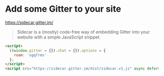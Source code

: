 # Add some Gitter to your site  

https://sidecar.gitter.im/  

> Sidecar is a (mostly) code-free way of embedding Gitter into your website with a simple JavaScript snippet.  

```html
<script>
  ((window.gitter = {}).chat = {}).options = {
    room: 'xgqfrms'
  };
</script>
<script src="https://sidecar.gitter.im/dist/sidecar.v1.js" async defer></script>
``` 
